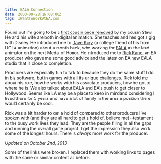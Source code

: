 ```yaml
---
title: EALA Connection
date: 2003-09-28T16:08:00Z
tags: IWantToWorkAtEA.com
---
```

Found out I'm going to be a [first cousin once removed][1] by my cousin Stew. He and his wife are both in digital animation. She teaches and hes got a gig with Disney. He introduced me to [Dave Kury][2] (a college friend of his from UCLA animation) about a month back, who working for [EALA][3] as the lead animator on the next Medal of Honor. He introduced me to [Rick Kane][4], an EA producer who gave me some good advice and the latest on EA new EALA studio that is close to completion.

Producers are especially fun to talk to because they do the same stuff I do in biz software, but in games with all its unique challenges. Rick told me about his role, how he works with his associate producers, how he got to where he is. We also talked about EALA and EA's push to get closer to Hollywood. Seems like LA may be a place to keep in mindand considering I lived there for 5 years and have a lot of family in the area a position there would certainly be cool.

Rick was a bit harder to get a hold of compared to other producers I've spoken with (and they are all hard to get a hold of, believe me)--testament to the busy work lives they lead. They are the people filling in all the gaps and running the overall game project. I get the impression they also work some of the longest hours. There is *always* more work for the producer.

*Updated on October 2nd, 2013*

Some of the links were broken. I replaced them with working links to pages with the same or similar content as before.

 [1]: http://www.rootsweb.com/~vatgs/cousins_chart.htm
 [2]: http://www.mobygames.com/developer/sheet/view/developerId,186176/
 [3]: http://en.wikipedia.org/wiki/EA_Los_Angeles
 [4]: http://www.mobygames.com/developer/sheet/view/developerId=76051/


